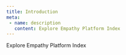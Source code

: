 ```yaml
---
title: Introduction
meta:
 - name: description
   content: Explore Empathy Platform Index
---
```


Explore Empathy Platform Index